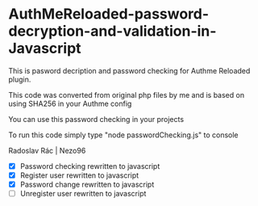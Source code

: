# AuthMeReloaded-password-decryption-and-validation-in-Javascript
This is pasword decription and password checking for Authme Reloaded plugin.

This code was converted from original php files by me and is based on using SHA256 in your Authme config

You can use this password checking in your projects

To run this code simply type "node passwordChecking.js" to console

Radoslav Rác | Nezo96

- [x] Password checking rewritten to javascript
- [x] Register user rewritten to javascript
- [x] Password change rewritten to javascript
- [ ] Unregister user rewritten to javascript
